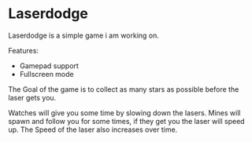 # Laserdodge
Laserdodge is a simple game i am working on.

Features:
 - Gamepad support
 - Fullscreen mode

The Goal of the game is to collect as many stars as possible before the laser gets you.

Watches will give you some time by slowing down the lasers.
Mines will spawn and follow you for some times, if they get you the laser will speed up.
The Speed of the laser also increases over time.

